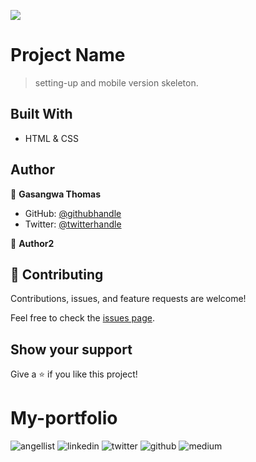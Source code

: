 
![](https://img.shields.io/badge/Microverse-blueviolet)

# Project Name

> setting-up and mobile version skeleton.


## Built With

- HTML & CSS


## Author

👤 **Gasangwa Thomas**

- GitHub: [@githubhandle](https://github.com/gasangw)
- Twitter: [@twitterhandle](https://twitter.com/ThomasGasangwa)

👤 **Author2**

## 🤝 Contributing

Contributions, issues, and feature requests are welcome!

Feel free to check the [issues page](https://github.com/issues).

## Show your support

Give a ⭐️ if you like this project!



# My-portfolio
![angellist](https://user-images.githubusercontent.com/99269832/164559658-917913f1-aaa9-46f3-8e98-d2dc027a58b4.png)
![linkedin](https://user-images.githubusercontent.com/99269832/164559704-6590636e-9468-4913-8965-f750b94633d0.png)
![twitter](https://user-images.githubusercontent.com/99269832/164559723-843893fc-0843-466c-9772-e93e2af423f2.png)
![github](https://user-images.githubusercontent.com/99269832/164559746-0855d718-9013-4bd6-8120-9a76e8614a78.png)
![medium](https://user-images.githubusercontent.com/99269832/164559772-3c3e5bf9-dec1-482e-bb7f-1ee6ce4175d8.png)

